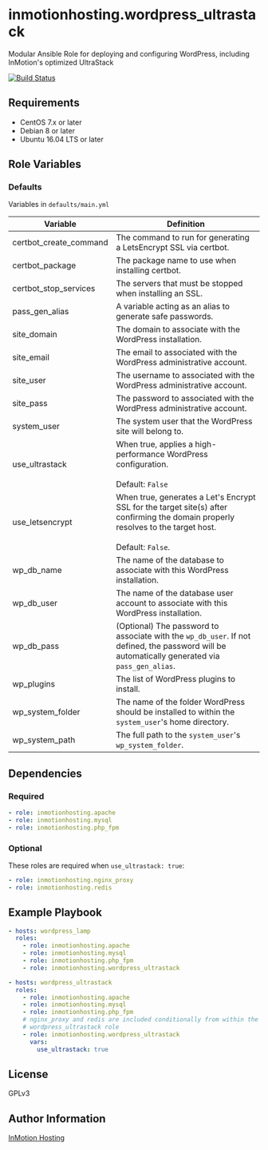 inmotionhosting.wordpress_ultrastack
=========

Modular Ansible Role for deploying and configuring WordPress, including InMotion's optimized UltraStack

[![Build Status](https://travis-ci.org/inmotionhosting/ansible-role-wordpress_ultrastack.png?branch=master)](https://travis-ci.org/inmotionhosting/ansible-role-wordpress_ultrastack)

Requirements
------------

* CentOS 7.x or later
* Debian 8 or later
* Ubuntu 16.04 LTS or later

Role Variables
--------------

### Defaults
Variables in `defaults/main.yml`

| Variable | Definition |
| -------- | ---------- |
| certbot_create_command | The command to run for generating a LetsEncrypt SSL via certbot.
| certbot_package | The package name to use when installing certbot.
| certbot_stop_services | The servers that must be stopped when installing an SSL.
| pass_gen_alias | A variable acting as an alias to generate safe passwords.
| site_domain | The domain to associate with the WordPress installation.
| site_email | The email to associated with the WordPress administrative account.
| site_user | The username to associated with the WordPress administrative account.
| site_pass | The password to associated with the WordPress administrative account.
| system_user | The system user that the WordPress site will belong to.
| use_ultrastack | When true, applies a high-performance WordPress configuration.<br><br>Default: `False`
| use_letsencrypt | When true, generates a Let's Encrypt SSL for the target site(s) after confirming the domain properly resolves to the target host.<br><br>Default: `False`.
| wp_db_name | The name of the database to associate with this WordPress installation.
| wp_db_user | The name of the database user account to associate with this WordPress installation.
| wp_db_pass | (Optional) The password to associate with the `wp_db_user`.  If not defined, the password will be automatically generated via `pass_gen_alias`.
| wp_plugins | The list of WordPress plugins to install.
| wp_system_folder | The name of the folder WordPress should be installed to within the `system_user`'s home directory.
| wp_system_path | The full path to the `system_user`'s `wp_system_folder`.

Dependencies
------------

### Required

```yaml
- role: inmotionhosting.apache
- role: inmotionhosting.mysql
- role: inmotionhosting.php_fpm
```

### Optional
These roles are required when `use_ultrastack: true`:

```yaml
- role: inmotionhosting.nginx_proxy
- role: inmotionhosting.redis
```

Example Playbook
----------------

```yaml
- hosts: wordpress_lamp
  roles:
    - role: inmotionhosting.apache
    - role: inmotionhosting.mysql
    - role: inmotionhosting.php_fpm
    - role: inmotionhosting.wordpress_ultrastack

- hosts: wordpress_ultrastack
  roles:
    - role: inmotionhosting.apache
    - role: inmotionhosting.mysql
    - role: inmotionhosting.php_fpm
    # nginx_proxy and redis are included conditionally from within the
    # wordpress_ultrastack role
    - role: inmotionhosting.wordpress_ultrastack
      vars:
        use_ultrastack: true
```

License
-------

GPLv3

Author Information
------------------

[InMotion Hosting](https://inmotionhosting.com)
